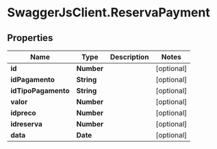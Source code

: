 # SwaggerJsClient.ReservaPayment

## Properties

| Name                | Type       | Description | Notes      |
| ------------------- | ---------- | ----------- | ---------- |
| **id**              | **Number** |             | [optional] |
| **idPagamento**     | **String** |             | [optional] |
| **idTipoPagamento** | **String** |             | [optional] |
| **valor**           | **Number** |             | [optional] |
| **idpreco**         | **Number** |             | [optional] |
| **idreserva**       | **Number** |             | [optional] |
| **data**            | **Date**   |             | [optional] |
